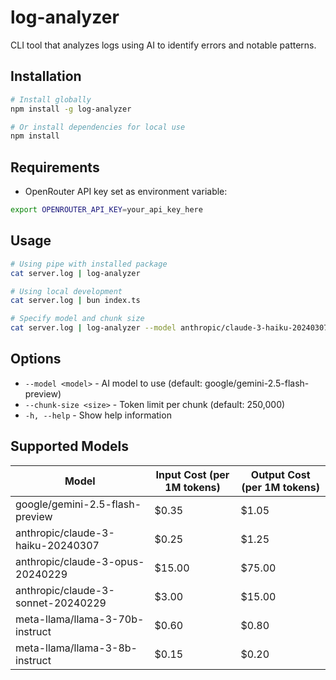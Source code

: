 # log-analyzer

CLI tool that analyzes logs using AI to identify errors and notable patterns.

## Installation

```bash
# Install globally
npm install -g log-analyzer

# Or install dependencies for local use
npm install
```

## Requirements

- OpenRouter API key set as environment variable:
```bash
export OPENROUTER_API_KEY=your_api_key_here
```

## Usage

```bash
# Using pipe with installed package
cat server.log | log-analyzer

# Using local development
cat server.log | bun index.ts

# Specify model and chunk size
cat server.log | log-analyzer --model anthropic/claude-3-haiku-20240307 --chunk-size 40000
```

## Options

- `--model <model>` - AI model to use (default: google/gemini-2.5-flash-preview)
- `--chunk-size <size>` - Token limit per chunk (default: 250,000)
- `-h, --help` - Show help information

## Supported Models

| Model | Input Cost (per 1M tokens) | Output Cost (per 1M tokens) |
|-------|---------------------------|-----------------------------|
| google/gemini-2.5-flash-preview | $0.35 | $1.05 |
| anthropic/claude-3-haiku-20240307 | $0.25 | $1.25 |
| anthropic/claude-3-opus-20240229 | $15.00 | $75.00 |
| anthropic/claude-3-sonnet-20240229 | $3.00 | $15.00 |
| meta-llama/llama-3-70b-instruct | $0.60 | $0.80 |
| meta-llama/llama-3-8b-instruct | $0.15 | $0.20 |
